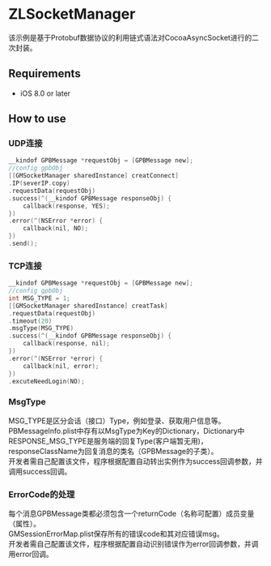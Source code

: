 # ZLSocketManager
该示例是基于Protobuf数据协议的利用链式语法对CocoaAsyncSocket进行的二次封装。
## Requirements

- iOS 8.0 or later

## How to use

### UDP连接
```objective-c
__kindof GPBMessage *requestObj = [GPBMessage new];
//config gpbObj
[[GMSocketManager sharedInstance] creatConnect]
.IP(severIP.copy)
.requestData(requestObj)
.success(^(__kindof GPBMessage responseObj) {
    callback(response, YES);
})
.error(^(NSError *error) {
    callback(nil, NO);
})
.send();
```

### TCP连接
```objective-c
__kindof GPBMessage *requestObj = [GPBMessage new];
//config gpbObj
int MSG_TYPE = 1;
[[GMSocketManager sharedInstance] creatTask]
.requestData(requestObj)
.timeout(20)
.msgType(MSG_TYPE)
.success(^(__kindof GPBMessage responseObj) {
    callback(response, nil);
})
.error(^(NSError *error) {
    callback(nil, error);
})
.excuteNeedLogin(NO);
```

### MsgType
MSG_TYPE是区分会话（接口）Type，例如登录、获取用户信息等。  
PBMessageInfo.plist中存有以MsgType为Key的Dictionary，Dictionary中RESPONSE_MSG_TYPE是服务端的回复Type(客户端暂无用)，responseClassName为回复消息的类名（GPBMessage的子类）。  
开发者需自己配置该文件，程序根据配置自动转出实例作为success回调参数，并调用success回调。
### ErrorCode的处理
每个消息GPBMessage类都必须包含一个returnCode（名称可配置）成员变量（属性）。  
GMSessionErrorMap.plist保存所有的错误code和其对应错误msg。  
开发者需自己配置该文件，程序根据配置自动识别错误作为error回调参数，并调用error回调。
